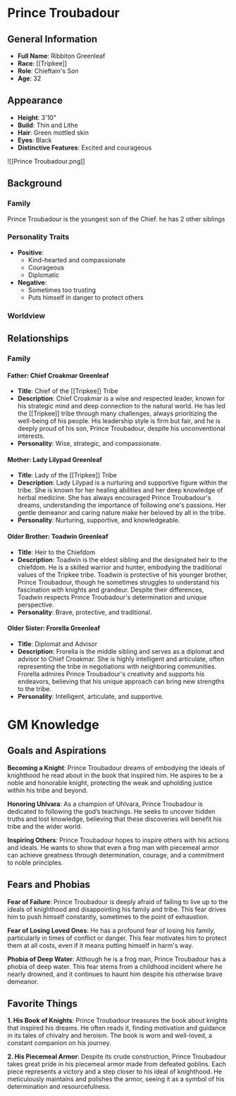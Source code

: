# Prince Troubadour

## General Information
- **Full Name**: Ribbiton Greenleaf
- **Race**: [[Tripkee]]
- **Role**: Chieftain's Son
- **Age**: 32

## Appearance
- **Height**: 3'10"
- **Build**: Thin and Lithe
- **Hair**: Green mottled skin
- **Eyes**: Black
- **Distinctive Features**: Excited and courageous

![[Prince Troubadour.png]]

## Background

### Family
Prince Troubadour is the youngest son of the Chief. he has 2 other siblings

### Personality Traits
- **Positive**:
  - Kind-hearted and compassionate
  - Courageous
  - Diplomatic
- **Negative**:
  - Sometimes too trusting
  - Puts himself in danger to protect others

### Worldview


## Relationships

### Family
#### **Father: Chief Croakmar Greenleaf**

- **Title**: Chief of the [[Tripkee]] Tribe
- **Description**: Chief Croakmar is a wise and respected leader, known for his strategic mind and deep connection to the natural world. He has led the [[Tripkee]] tribe through many challenges, always prioritizing the well-being of his people. His leadership style is firm but fair, and he is deeply proud of his son, Prince Troubadour, despite his unconventional interests.
- **Personality**: Wise, strategic, and compassionate.

#### **Mother: Lady Lilypad Greenleaf**

- **Title**: Lady of the [[Tripkee]] Tribe
- **Description**: Lady Lilypad is a nurturing and supportive figure within the tribe. She is known for her healing abilities and her deep knowledge of herbal medicine. She has always encouraged Prince Troubadour's dreams, understanding the importance of following one's passions. Her gentle demeanor and caring nature make her beloved by all in the tribe.
- **Personality**: Nurturing, supportive, and knowledgeable.

#### **Older Brother: Toadwin Greenleaf**

- **Title**: Heir to the Chiefdom
- **Description**: Toadwin is the eldest sibling and the designated heir to the chiefdom. He is a skilled warrior and hunter, embodying the traditional values of the Tripkee tribe. Toadwin is protective of his younger brother, Prince Troubadour, though he sometimes struggles to understand his fascination with knights and grandeur. Despite their differences, Toadwin respects Prince Troubadour's determination and unique perspective.
- **Personality**: Brave, protective, and traditional.

#### **Older Sister: Frorella Greenleaf**

- **Title**: Diplomat and Advisor
- **Description**: Frorella is the middle sibling and serves as a diplomat and advisor to Chief Croakmar. She is highly intelligent and articulate, often representing the tribe in negotiations with neighboring communities. Frorella admires Prince Troubadour's creativity and supports his endeavors, believing that his unique approach can bring new strengths to the tribe.
- **Personality**: Intelligent, articulate, and supportive.

# GM Knowledge
## Goals and Aspirations
**Becoming a Knight**: Prince Troubadour dreams of embodying the ideals of knighthood he read about in the book that inspired him. He aspires to be a noble and honorable knight, protecting the weak and upholding justice within his tribe and beyond.

**Honoring Uhlvara**: As a champion of Uhlvara, Prince Troubadour is dedicated to following the god’s teachings. He seeks to uncover hidden truths and lost knowledge, believing that these discoveries will benefit his tribe and the wider world.

**Inspiring Others**: Prince Troubadour hopes to inspire others with his actions and ideals. He wants to show that even a frog man with piecemeal armor can achieve greatness through determination, courage, and a commitment to noble principles.

## Fears and Phobias
**Fear of Failure**: Prince Troubadour is deeply afraid of failing to live up to the ideals of knighthood and disappointing his family and tribe. This fear drives him to push himself constantly, sometimes to the point of exhaustion.

**Fear of Losing Loved Ones**: He has a profound fear of losing his family, particularly in times of conflict or danger. This fear motivates him to protect them at all costs, even if it means putting himself in harm's way.

**Phobia of Deep Water**: Although he is a frog man, Prince Troubadour has a phobia of deep water. This fear stems from a childhood incident where he nearly drowned, and it continues to haunt him despite his otherwise brave demeanor.
## Favorite Things
**1. His Book of Knights**: Prince Troubadour treasures the book about knights that inspired his dreams. He often reads it, finding motivation and guidance in its tales of chivalry and heroism. The book is worn and well-loved, a constant companion on his journey.

**2. His Piecemeal Armor**: Despite its crude construction, Prince Troubadour takes great pride in his piecemeal armor made from defeated goblins. Each piece represents a victory and a step closer to his ideal of knighthood. He meticulously maintains and polishes the armor, seeing it as a symbol of his determination and resourcefulness.